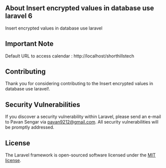 ## About Insert encrypted values in database use laravel 6

Insert encrypted values in database use laravel <br/>


## Important Note

Default URL to access calendar : http://localhost/shorthillstech <br/>


## Contributing

Thank you for considering contributing to the Insert encrypted values in database use laravel!.

## Security Vulnerabilities

If you discover a security vulnerability within Laravel, please send an e-mail to Pavan Sengar via [pavan9212@gmail.com](mailto:pavan9212@gmail.com). All security vulnerabilities will be promptly addressed.

## License

The Laravel framework is open-sourced software licensed under the [MIT license](https://opensource.org/licenses/MIT).
